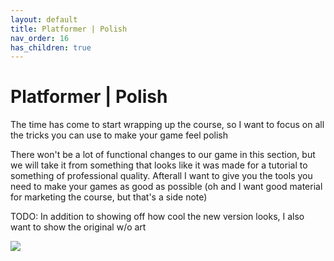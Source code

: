 ```yaml
---
layout: default
title: Platformer | Polish
nav_order: 16
has_children: true
---
```


# Platformer | Polish

The time has come to start wrapping up the course, so I want to focus on all the tricks you can use to make your game feel polish

There won't be a lot of functional changes to our game in this section, but we will take it from something that looks like it was made for a tutorial to something of professional quality. Afterall I want to give you the tools you need to make your games as good as possible (oh and I want good material for marketing the course, but that's a side note)

TODO: In addition to showing off how cool the new version looks, I also want to show the original w/o art

![](../../images/platformer/original_demo.gif)
